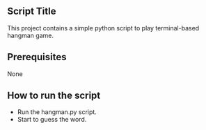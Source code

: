 ## Script Title
This project contains a simple python script to play terminal-based hangman game.

## Prerequisites
None

## How to run the script
- Run the hangman.py script.
- Start to guess the word.
